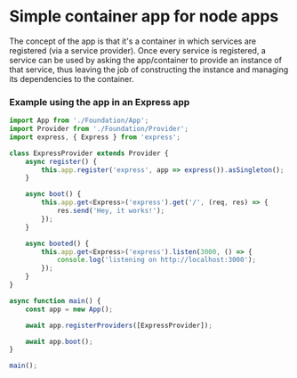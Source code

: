 # Simple container app for node apps

The concept of the app is that it's a container in which services are registered (via a service provider). Once every service is registered, a service can be used by asking the app/container to provide an instance of that service, thus leaving the job of constructing the instance and managing its dependencies to the container.

### Example using the app in an Express app

```typescript
import App from './Foundation/App';
import Provider from './Foundation/Provider';
import express, { Express } from 'express';

class ExpressProvider extends Provider {
	async register() {
		this.app.register('express', app => express()).asSingleton();
	}

	async boot() {
		this.app.get<Express>('express').get('/', (req, res) => {
			res.send('Hey, it works!');
		});
	}

	async booted() {
		this.app.get<Express>('express').listen(3000, () => {
			console.log('listening on http://localhost:3000');
		});
	}
}

async function main() {
	const app = new App();

	await app.registerProviders([ExpressProvider]);

	await app.boot();
}

main();
```
